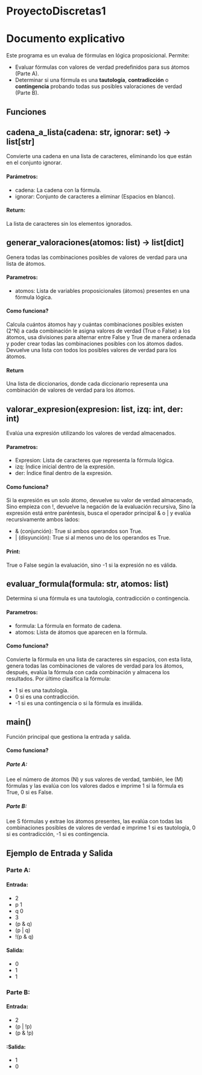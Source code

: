 # ProyectoDiscretas1

# Documento explicativo 

Este programa es un evalua de fórmulas en lógica proposicional. Permite:
- Evaluar fórmulas con valores de verdad predefinidos para sus átomos (Parte A).
- Determinar si una fórmula es una **tautología**, **contradicción** o **contingencia** probando todas sus posibles valoraciones de verdad (Parte B).

## Funciones

## **cadena_a_lista(cadena: str, ignorar: set) -> list[str]**
Convierte una cadena en una lista de caracteres, eliminando los que están en el conjunto ignorar.

#### Parámetros:
- cadena: La cadena con la fórmula.
- ignorar: Conjunto de caracteres a eliminar (Espacios en blanco).

#### Return:
La lista de caracteres sin los elementos ignorados.

## **generar_valoraciones(atomos: list) -> list[dict]**
Genera todas las combinaciones posibles de valores de verdad para una lista de átomos.

#### Parametros:
- atomos: Lista de variables proposicionales (átomos) presentes en una fórmula lógica.

#### Como funciona?
Calcula cuántos átomos hay y cuántas combinaciones posibles existen (2^N) a cada combinación le asigna valores de verdad (True o False) a los átomos, usa divisiones para alternar entre False y True de manera ordenada y poder crear todas las combinaciones posibles con los átomos dados. Devuelve una lista con todos los posibles valores de verdad para los átomos.

#### Return
Una lista de diccionarios, donde cada diccionario representa una combinación de valores de verdad para los átomos.


## **valorar_expresion(expresion: list, izq: int, der: int)**
Evalúa una expresión utilizando los valores de verdad almacenados.

#### Parametros:
- Expresion: Lista de caracteres que representa la fórmula lógica.
- izq: Índice inicial dentro de la expresión.
- der: Índice final dentro de la expresión.

#### Como funciona?
Si la expresión es un solo átomo, devuelve su valor de verdad almacenado, Sino empieza con !, devuelve la negación de la evaluación recursiva, Sino la expresión está entre paréntesis, busca el operador principal & o | y evalúa recursivamente ambos lados:
   - & (conjunción): True si ambos operandos son True.
   - | (disyunción): True si al menos uno de los operandos es True.

#### Print:
True o False según la evaluación, sino -1 si la expresión no es válida.


## **evaluar_formula(formula: str, atomos: list)**
Determina si una fórmula es una tautología, contradicción o contingencia.

#### Parametros:
- formula: La fórmula en formato de cadena.
- atomos: Lista de átomos que aparecen en la fórmula.

#### Como funciona?
Convierte la fórmula en una lista de caracteres sin espacios, con esta lista, genera todas las combinaciones de valores de verdad para los átomos, después, evalúa la fórmula con cada combinación y almacena los resultados. Por último clasifica la fórmula:
- 1 si es una tautología.
- 0 si es una contradicción.
- -1 si es una contingencia o si la fórmula es inválida.


## **main()**
Función principal que gestiona la entrada y salida.

#### Como funciona?
##### Parte A:
Lee el número de átomos (N) y sus valores de verdad, también, lee (M) fórmulas y las evalúa con los valores dados e imprime 1 si la fórmula es True, 0 si es False.

##### Parte B:
Lee S fórmulas y extrae los átomos presentes, las evalúa con todas las combinaciones posibles de valores de verdad e imprime 1 si es tautología, 0 si es contradicción, -1 si es contingencia.

## Ejemplo de Entrada y Salida

### Parte A:
#### Entrada:
- 2
- p 1
- q 0
- 3
- (p & q)
- (p | q)
- !(p & q)

#### Salida:
- 0
- 1
- 1

### Parte B:
#### Entrada:
- 2
- (p | !p)
- (p & !p)

#### :Salida:
- 1
- 0


